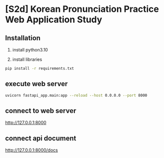 # [S2d] Korean Pronunciation Practice Web Application Study

## Installation

1. install python3.10

2. install libraries
```bash
pip install -r requirements.txt
```

## execute web server
```bash
uvicorn fastapi_app.main:app --reload --host 0.0.0.0 --port 8000
```

## connect to web server
http://127.0.0.1:8000

## connect api document
http://127.0.0.1:8000/docs
